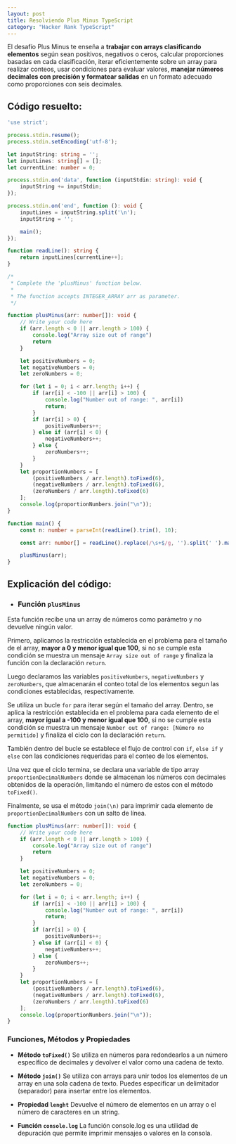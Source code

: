 ```yaml
---
layout: post
title: Resolviendo Plus Minus TypeScript
category: "Hacker Rank TypeScript"
---
```


El desafío Plus Minus te enseña a **trabajar con arrays clasificando elementos** según sean positivos, negativos o ceros, calcular proporciones basadas en cada clasificación, iterar eficientemente sobre un array para realizar conteos, usar condiciones para evaluar valores, **manejar números decimales con precisión y formatear salidas** en un formato adecuado como proporciones con seis decimales.


## Código resuelto:
```ts
'use strict';

process.stdin.resume();
process.stdin.setEncoding('utf-8');

let inputString: string = '';
let inputLines: string[] = [];
let currentLine: number = 0;

process.stdin.on('data', function (inputStdin: string): void {
    inputString += inputStdin;
});

process.stdin.on('end', function (): void {
    inputLines = inputString.split('\n');
    inputString = '';

    main();
});

function readLine(): string {
    return inputLines[currentLine++];
}

/*
 * Complete the 'plusMinus' function below.
 *
 * The function accepts INTEGER_ARRAY arr as parameter.
 */

function plusMinus(arr: number[]): void {
    // Write your code here
    if (arr.length < 0 || arr.length > 100) {
        console.log("Array size out of range")
        return
    }

    let positiveNumbers = 0;
    let negativeNumbers = 0;
    let zeroNumbers = 0;

    for (let i = 0; i < arr.length; i++) {
        if (arr[i] < -100 || arr[i] > 100) {
            console.log("Number out of range: ", arr[i])
            return;
        }
        if (arr[i] > 0) {
            positiveNumbers++;
        } else if (arr[i] < 0) {
            negativeNumbers++;
        } else {
            zeroNumbers++;
        }
    }
    let proportionNumbers = [
        (positiveNumbers / arr.length).toFixed(6),
        (negativeNumbers / arr.length).toFixed(6),
        (zeroNumbers / arr.length).toFixed(6)
    ];
    console.log(proportionNumbers.join("\n"));
}

function main() {
    const n: number = parseInt(readLine().trim(), 10);

    const arr: number[] = readLine().replace(/\s+$/g, '').split(' ').map(arrTemp => parseInt(arrTemp, 10));

    plusMinus(arr);
}

```

## Explicación del código:

- ### Función `plusMinus`  

Esta función recibe una un array de números como parámetro y no devuelve ningún valor.

Primero, aplicamos la restricción establecida en el problema para el tamaño de el array, **mayor a 0 y menor igual que 100**, si no se cumple esta condición se muestra un mensaje `Array size out of range` y finaliza la función con la declaración `return`.

Luego declaramos las variables `positiveNumbers`, `negativeNumbers` y `zeroNumbers`, que almacenarán el conteo total de los elementos segun las condiciones establecidas, respectivamente.

Se utiliza un bucle `for` para iterar según el tamaño del array. Dentro, se aplica la restricción establecida en el problema para cada elemento de el array, **mayor igual a -100 y menor igual que 100**, si no se cumple esta condición se muestra un mensaje `Number out of range: [Número no permitido]` y finaliza el ciclo con la declaración `return`.

También dentro del bucle se establece el flujo de control con `if`, `else if` y `else` con las condiciones requeridas para el conteo de los elementos.

Una vez que el ciclo termina, se declara una variable de tipo array `proportionDecimalNumbers` donde se almacenan los números con decimales obtenidos de la operación, limitando el número de estos con el método `toFixed()`.

Finalmente, se usa el  método `join(\n)` para imprimir cada elemento de `proportionDecimalNumbers` con un salto de línea.

```ts
function plusMinus(arr: number[]): void {
    // Write your code here
    if (arr.length < 0 || arr.length > 100) {
        console.log("Array size out of range")
        return
    }

    let positiveNumbers = 0;
    let negativeNumbers = 0;
    let zeroNumbers = 0;

    for (let i = 0; i < arr.length; i++) {
        if (arr[i] < -100 || arr[i] > 100) {
            console.log("Number out of range: ", arr[i])
            return;
        }
        if (arr[i] > 0) {
            positiveNumbers++;
        } else if (arr[i] < 0) {
            negativeNumbers++;
        } else {
            zeroNumbers++;
        }
    }
    let proportionNumbers = [
        (positiveNumbers / arr.length).toFixed(6),
        (negativeNumbers / arr.length).toFixed(6),
        (zeroNumbers / arr.length).toFixed(6)
    ];
    console.log(proportionNumbers.join("\n"));
}
```

### Funciones, Métodos y Propiedades

- **Método `toFixed()`**
Se utiliza en números para redondearlos a un número específico de decimales y devolver el valor como una cadena de texto.

- **Método `join()`**
Se utiliza con arrays para unir todos los elementos de un array en una sola cadena de texto. Puedes especificar un delimitador (separador) para insertar entre los elementos.

- **Propiedad `lenght`**
Devuelve el número de elementos en un array o el número de caracteres en un string.

- **Función `console.log`**
La función console.log es una utilidad de depuración que permite imprimir mensajes o valores en la consola.